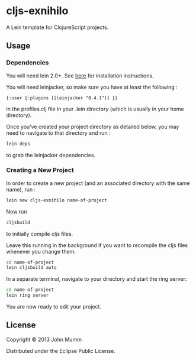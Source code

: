 # cljs-exnihilo

A Lein template for ClojureScript projects.

## Usage

### Dependencies

You will need lein 2.0+.  See [here](https://github.com/technomancy/leiningen/blob/stable/README.md) for installation instructions.

You will need leinjacker, so make sure you have at least the following :

```
{:user {:plugins [[leinjacker "0.4.1"]] }} 
```

in the profiles.clj file in your .lein directory (which is usually in your home directory). 

Once you've created your project directory as detailed below, you may need to navigate to that directory and run :

```bash
lein deps
```

to grab the leinjacker dependencies.

### Creating a New Project
In order to create a new project (and an associated directory with the same name), run :

```bash
lein new cljs-exnihilo name-of-project
```

Now run 

```bash
cljsbuild
```

to initially compile cljs files.  

Leave this running in the background if you want to recompile the cljs files whenever you change them:

```bash
cd name-of-project
lein cljsbuild auto
```

In a separate terminal, navigate to your directory and start the ring server:

```bash
cd name-of-project
lein ring server
```

You are now ready to edit your project.

## License

Copyright © 2013 John Mumm

Distributed under the Eclipse Public License.
